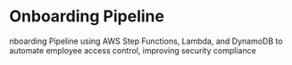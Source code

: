 # Onboarding Pipeline
nboarding Pipeline using AWS Step Functions, Lambda, and DynamoDB to automate employee access control, improving security compliance
